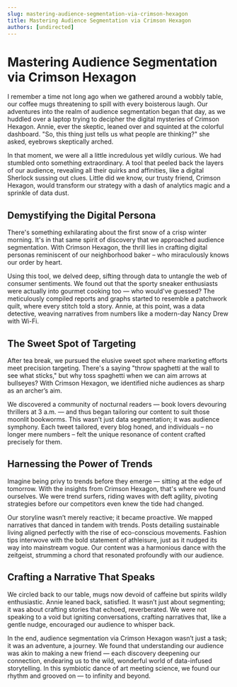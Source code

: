 ```yaml
---
slug: mastering-audience-segmentation-via-crimson-hexagon
title: Mastering Audience Segmentation via Crimson Hexagon
authors: [undirected]
---
```


# Mastering Audience Segmentation via Crimson Hexagon

I remember a time not long ago when we gathered around a wobbly table, our coffee mugs threatening to spill with every boisterous laugh. Our adventures into the realm of audience segmentation began that day, as we huddled over a laptop trying to decipher the digital mysteries of Crimson Hexagon. Annie, ever the skeptic, leaned over and squinted at the colorful dashboard. "So, this thing just tells us what people are thinking?" she asked, eyebrows skeptically arched.

In that moment, we were all a little incredulous yet wildly curious. We had stumbled onto something extraordinary. A tool that peeled back the layers of our audience, revealing all their quirks and affinities, like a digital Sherlock sussing out clues. Little did we know, our trusty friend, Crimson Hexagon, would transform our strategy with a dash of analytics magic and a sprinkle of data dust.

## Demystifying the Digital Persona

There's something exhilarating about the first snow of a crisp winter morning. It's in that same spirit of discovery that we approached audience segmentation. With Crimson Hexagon, the thrill lies in crafting digital personas reminiscent of our neighborhood baker – who miraculously knows our order by heart.

Using this tool, we delved deep, sifting through data to untangle the web of consumer sentiments. We found out that the sporty sneaker enthusiasts were actually into gourmet cooking too — who would've guessed? The meticulously compiled reports and graphs started to resemble a patchwork quilt, where every stitch told a story. Annie, at this point, was a data detective, weaving narratives from numbers like a modern-day Nancy Drew with Wi-Fi.

## The Sweet Spot of Targeting

After tea break, we pursued the elusive sweet spot where marketing efforts meet precision targeting. There's a saying "throw spaghetti at the wall to see what sticks," but why toss spaghetti when we can aim arrows at bullseyes? With Crimson Hexagon, we identified niche audiences as sharp as an archer’s aim.

We discovered a community of nocturnal readers — book lovers devouring thrillers at 3 a.m. — and thus began tailoring our content to suit those moonlit bookworms. This wasn’t just data segmentation; it was audience symphony. Each tweet tailored, every blog honed, and individuals – no longer mere numbers – felt the unique resonance of content crafted precisely for them.

## Harnessing the Power of Trends

Imagine being privy to trends before they emerge — sitting at the edge of tomorrow. With the insights from Crimson Hexagon, that's where we found ourselves. We were trend surfers, riding waves with deft agility, pivoting strategies before our competitors even knew the tide had changed.

Our storyline wasn’t merely reactive; it became proactive. We mapped narratives that danced in tandem with trends. Posts detailing sustainable living aligned perfectly with the rise of eco-conscious movements. Fashion tips interwove with the bold statement of athleisure, just as it nudged its way into mainstream vogue. Our content was a harmonious dance with the zeitgeist, strumming a chord that resonated profoundly with our audience.

## Crafting a Narrative That Speaks

We circled back to our table, mugs now devoid of caffeine but spirits wildly enthusiastic. Annie leaned back, satisfied. It wasn’t just about segmenting; it was about crafting stories that echoed, reverberated. We were not speaking to a void but igniting conversations, crafting narratives that, like a gentle nudge, encouraged our audience to whisper back.

In the end, audience segmentation via Crimson Hexagon wasn’t just a task; it was an adventure, a journey. We found that understanding our audience was akin to making a new friend — each discovery deepening our connection, endearing us to the wild, wonderful world of data-infused storytelling. In this symbiotic dance of art meeting science, we found our rhythm and grooved on — to infinity and beyond.